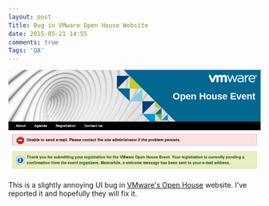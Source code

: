 ```yaml
---
layout: post
Title: Bug in VMware Open House Website
date: 2015-05-21 14:55
comments: true
Tags: 'QA'
---
```


!["Open House website bug"](/images/vmware_bug.png "Bug in VMware Open House website")

This is a slightly annoying UI bug in
[VMware's Open House](http://www.openhouse.vmware-bulgaria.com/) website. I've reported
it and hopefully they will fix it.
